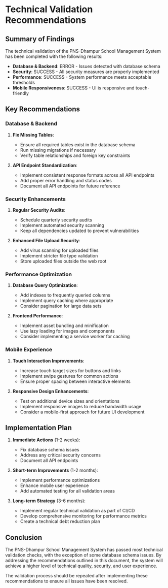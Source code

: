 # Technical Validation Recommendations

## Summary of Findings

The technical validation of the PNS-Dhampur School Management System has been completed with the following results:

- **Database & Backend**: ERROR - Issues detected with database schema
- **Security**: SUCCESS - All security measures are properly implemented
- **Performance**: SUCCESS - System performance meets acceptable thresholds
- **Mobile Responsiveness**: SUCCESS - UI is responsive and touch-friendly

## Key Recommendations

### Database & Backend

1. **Fix Missing Tables**:
   - Ensure all required tables exist in the database schema
   - Run missing migrations if necessary
   - Verify table relationships and foreign key constraints

2. **API Endpoint Standardization**:
   - Implement consistent response formats across all API endpoints
   - Add proper error handling and status codes
   - Document all API endpoints for future reference

### Security Enhancements

1. **Regular Security Audits**:
   - Schedule quarterly security audits
   - Implement automated security scanning
   - Keep all dependencies updated to prevent vulnerabilities

2. **Enhanced File Upload Security**:
   - Add virus scanning for uploaded files
   - Implement stricter file type validation
   - Store uploaded files outside the web root

### Performance Optimization

1. **Database Query Optimization**:
   - Add indexes to frequently queried columns
   - Implement query caching where appropriate
   - Consider pagination for large data sets

2. **Frontend Performance**:
   - Implement asset bundling and minification
   - Use lazy loading for images and components
   - Consider implementing a service worker for caching

### Mobile Experience

1. **Touch Interaction Improvements**:
   - Increase touch target sizes for buttons and links
   - Implement swipe gestures for common actions
   - Ensure proper spacing between interactive elements

2. **Responsive Design Enhancements**:
   - Test on additional device sizes and orientations
   - Implement responsive images to reduce bandwidth usage
   - Consider a mobile-first approach for future UI development

## Implementation Plan

1. **Immediate Actions** (1-2 weeks):
   - Fix database schema issues
   - Address any critical security concerns
   - Document all API endpoints

2. **Short-term Improvements** (1-2 months):
   - Implement performance optimizations
   - Enhance mobile user experience
   - Add automated testing for all validation areas

3. **Long-term Strategy** (3-6 months):
   - Implement regular technical validation as part of CI/CD
   - Develop comprehensive monitoring for performance metrics
   - Create a technical debt reduction plan

## Conclusion

The PNS-Dhampur School Management System has passed most technical validation checks, with the exception of some database schema issues. By addressing the recommendations outlined in this document, the system will achieve a higher level of technical quality, security, and user experience.

The validation process should be repeated after implementing these recommendations to ensure all issues have been resolved.